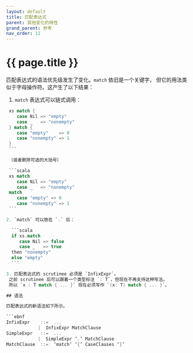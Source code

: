 ```yaml
---
layout: default
title: 匹配表达式
parent: 其他变化的特性
grand_parent: 参考
nav_order: 11
---
```


# {{ page.title }}

匹配表达式的语法优先级发生了变化。`match` 依旧是一个关键字，
但它的用法类似于字母操作符。这产生了以下结果：

 1. `match` 表达式可以链式调用：

   ```scala
    xs match {
       case Nil => "empty"
       case _   => "nonempty"
    } match {
       case "empty"    => 0
       case "nonempty" => 1
    }
    ```

    （或者删除可选的大括号）

    ```scala
    xs match
       case Nil => "empty"
       case _   => "nonempty"
    match
       case "empty" => 0
       case "nonempty" => 1
    ```

 2. `match` 可以放在 `.` 后：

     ```scala
     if xs.match
        case Nil => false
        case _   => true
     then "nonempty"
     else "empty"
     ```

 3. 匹配表达式的 scrutinee 必须是 `InfixExpr`。
    之前 scrutinee 后可以跟着一个类型标注 `: T`，但现在不再支持这种写法。
    所以 `x : T match { ... }` 现在必须写作 `(x: T) match { ... }`。

## 语法

匹配表达式的新语法如下所示。

```ebnf
InfixExpr    ::=  ...
               |  InfixExpr MatchClause
SimpleExpr   ::=  ...
               |  SimpleExpr ‘.’ MatchClause
MatchClause  ::=  ‘match’ ‘{’ CaseClauses ‘}’
```
